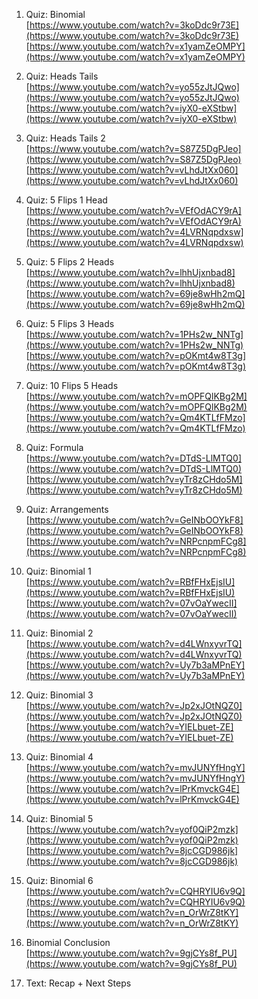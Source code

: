 <div tabindex="-1" id="notebook" class="border-box-sizing">

<div class="container" id="notebook-container">

<div class="cell border-box-sizing text_cell rendered">

<div class="inner_cell">

<div class="text_cell_render border-box-sizing rendered_html">

1.  Quiz: Binomial  
    [https://www.youtube.com/watch?v=3koDdc9r73E](https://www.youtube.com/watch?v=3koDdc9r73E)  
    [https://www.youtube.com/watch?v=x1yamZeOMPY](https://www.youtube.com/watch?v=x1yamZeOMPY)  

2.  Quiz: Heads Tails  
    [https://www.youtube.com/watch?v=yo55zJtJQwo](https://www.youtube.com/watch?v=yo55zJtJQwo)  
    [https://www.youtube.com/watch?v=iyX0-eXStbw](https://www.youtube.com/watch?v=iyX0-eXStbw)  

3.  Quiz: Heads Tails 2  
    [https://www.youtube.com/watch?v=S87Z5DgPJeo](https://www.youtube.com/watch?v=S87Z5DgPJeo)  
    [https://www.youtube.com/watch?v=vLhdJtXx060](https://www.youtube.com/watch?v=vLhdJtXx060)  

4.  Quiz: 5 Flips 1 Head  
    [https://www.youtube.com/watch?v=VEfOdACY9rA](https://www.youtube.com/watch?v=VEfOdACY9rA)  
    [https://www.youtube.com/watch?v=4LVRNqpdxsw](https://www.youtube.com/watch?v=4LVRNqpdxsw)  

5.  Quiz: 5 Flips 2 Heads  
    [https://www.youtube.com/watch?v=lhhUjxnbad8](https://www.youtube.com/watch?v=lhhUjxnbad8)  
    [https://www.youtube.com/watch?v=69je8wHh2mQ](https://www.youtube.com/watch?v=69je8wHh2mQ)  

6.  Quiz: 5 Flips 3 Heads  
    [https://www.youtube.com/watch?v=1PHs2w_NNTg](https://www.youtube.com/watch?v=1PHs2w_NNTg)  
    [https://www.youtube.com/watch?v=pOKmt4w8T3g](https://www.youtube.com/watch?v=pOKmt4w8T3g)  

7.  Quiz: 10 Flips 5 Heads  
    [https://www.youtube.com/watch?v=mOPFQlKBg2M](https://www.youtube.com/watch?v=mOPFQlKBg2M)  
    [https://www.youtube.com/watch?v=Qm4KTLfFMzo](https://www.youtube.com/watch?v=Qm4KTLfFMzo)  

8.  Quiz: Formula  
    [https://www.youtube.com/watch?v=DTdS-LlMTQ0](https://www.youtube.com/watch?v=DTdS-LlMTQ0)  
    [https://www.youtube.com/watch?v=yTr8zCHdo5M](https://www.youtube.com/watch?v=yTr8zCHdo5M)  

9.  Quiz: Arrangements  
    [https://www.youtube.com/watch?v=GeINbOOYkF8](https://www.youtube.com/watch?v=GeINbOOYkF8)  
    [https://www.youtube.com/watch?v=NRPcnpmFCg8](https://www.youtube.com/watch?v=NRPcnpmFCg8)  

10.  Quiz: Binomial 1  
    [https://www.youtube.com/watch?v=RBfFHxEjsIU](https://www.youtube.com/watch?v=RBfFHxEjsIU)  
    [https://www.youtube.com/watch?v=07vOaYwecII](https://www.youtube.com/watch?v=07vOaYwecII)  

11.  Quiz: Binomial 2  
    [https://www.youtube.com/watch?v=d4LWnxyvrTQ](https://www.youtube.com/watch?v=d4LWnxyvrTQ)  
    [https://www.youtube.com/watch?v=Uy7b3aMPnEY](https://www.youtube.com/watch?v=Uy7b3aMPnEY)  

12.  Quiz: Binomial 3  
    [https://www.youtube.com/watch?v=Jp2xJOtNQZ0](https://www.youtube.com/watch?v=Jp2xJOtNQZ0)  
    [https://www.youtube.com/watch?v=YIELbuet-ZE](https://www.youtube.com/watch?v=YIELbuet-ZE)  

13.  Quiz: Binomial 4  
    [https://www.youtube.com/watch?v=mvJUNYfHngY](https://www.youtube.com/watch?v=mvJUNYfHngY)  
    [https://www.youtube.com/watch?v=lPrKmvckG4E](https://www.youtube.com/watch?v=lPrKmvckG4E)  

14.  Quiz: Binomial 5  
    [https://www.youtube.com/watch?v=yof0QiP2mzk](https://www.youtube.com/watch?v=yof0QiP2mzk)  
    [https://www.youtube.com/watch?v=8jcCGD986jk](https://www.youtube.com/watch?v=8jcCGD986jk)  

15.  Quiz: Binomial 6  
    [https://www.youtube.com/watch?v=CQHRYIU6v9Q](https://www.youtube.com/watch?v=CQHRYIU6v9Q)  
    [https://www.youtube.com/watch?v=n_OrWrZ8tKY](https://www.youtube.com/watch?v=n_OrWrZ8tKY)  

16.  Binomial Conclusion  
    [https://www.youtube.com/watch?v=9gjCYs8f_PU](https://www.youtube.com/watch?v=9gjCYs8f_PU)  

17.  Text: Recap + Next Steps

</div>

</div>

</div>

</div>

</div>